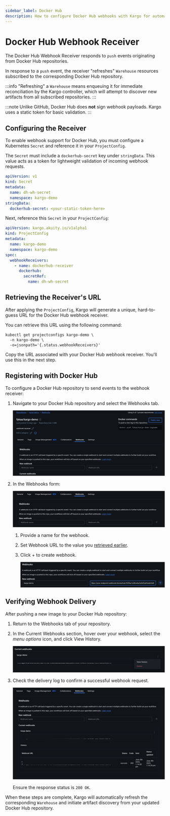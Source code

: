 ```yaml
---
sidebar_label: Docker Hub
description: How to configure Docker Hub webhooks with Kargo for automated artifact discovery.
---
```


# Docker Hub Webhook Receiver

The Docker Hub Webhook Receiver responds to `push` events originating from Docker Hub repositories.

In response to a `push` event, the receiver "refreshes" `Warehouse` resources subscribed to the corresponding Docker Hub repository.

:::info
"Refreshing" a `Warehouse` means enqueuing it for immediate reconciliation by the Kargo controller, which will attempt to discover new artifacts from all subscribed repositories.
:::

:::note
Unlike GitHub, Docker Hub does **not** sign webhook payloads. Kargo uses a static token for basic validation.
:::

## Configuring the Receiver

To enable webhook support for Docker Hub, you must configure a Kubernetes `Secret` and reference it in your `ProjectConfig`.

The `Secret` must include a `dockerhub-secret` key under `stringData`. This value acts as a token for lightweight validation of incoming webhook requests.

```yaml
apiVersion: v1
kind: Secret
metadata:
  name: dh-wh-secret
  namespace: kargo-demo
stringData:
  dockerhub-secret: <your-static-token-here>
````

Next, reference this `Secret` in your `ProjectConfig`:

```yaml
apiVersion: kargo.akuity.io/v1alpha1
kind: ProjectConfig
metadata:
  name: kargo-demo
  namespace: kargo-demo
spec:
  webhookReceivers:
    - name: dockerhub-receiver
      dockerhub:
        secretRef:
          name: dh-wh-secret
```

## Retrieving the Receiver's URL

After applying the `ProjectConfig`, Kargo will generate a unique, hard-to-guess URL for the Docker Hub webhook receiver.

You can retrieve this URL using the following command:

```shell
kubectl get projectconfigs kargo-demo \
  -n kargo-demo \
  -o=jsonpath='{.status.webhookReceivers}'
```

Copy the URL associated with your Docker Hub webhook receiver. You'll use this in the next step.

## Registering with Docker Hub

To configure a Docker Hub repository to send events to the webhook receiver:

1. Navigate to your Docker Hub repository and select the <Hlt>Webhooks</Hlt> tab.

   ![Webhooks Tab](./img/webhooks-tab.png "Webhooks Tab")

1. In the <Hlt>Webhooks</Hlt> form:

   ![New Webhook](./img/new-webhook.png "New Webhook Form")

   1. Provide a name for the webhook.

   1. Set <Hlt>Webhook URL</Hlt> to the value you
      [retrieved earlier](#retrieving-the-receivers-url).

   1. Click <Hlt>+</Hlt> to create webhook.

      ![Create Webhook](./img/create-webhook.png "Create Webhook Button")

## Verifying Webhook Delivery

After pushing a new image to your Docker Hub repository:

1. Return to the <Hlt>Webhooks</Hlt> tab of your repository.

1. In the <Hlt>Current Webhooks</Hlt> section, hover over your webhook, select the *menu options* icon, and click <Hlt>View History</Hlt>.

   ![View Webhook History](./img/view-history.png "View History")

1. Check the delivery log to confirm a successful webhook request.

   ![Delivery Detail](./img/delivery-detail.png "Webhook Delivery Detail")

   Ensure the response status is `200 OK`.

When these steps are complete, Kargo will automatically refresh the corresponding `Warehouse` and initiate artifact discovery from your updated Docker Hub repository.
